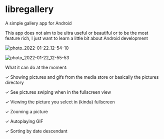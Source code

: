 # libregallery
A simple gallery app for Android

This app does not aim to be ultra useful or beautiful or to be the most feature rich, I just want to learn a little bit about Android development

![photo_2022-01-22_12-54-10](https://user-images.githubusercontent.com/80849765/150649965-4bb4449b-f02e-41e6-97bd-5e5e97121632.jpg)



![photo_2022-01-22_12-55-53](https://user-images.githubusercontent.com/80849765/150650044-640911f1-a655-4e64-8a3c-b46deff549d8.jpg)


What it can do at the moment:

✓ Showing pictures and gifs from the media store or basically the pictures directory

✓ See pictures swiping when in the fullscreen view

✓ Viewing the picture you select in (kinda) fullscreen

✓ Zooming a picture

✓ Autoplaying GIF

✓ Sorting by date descendant
